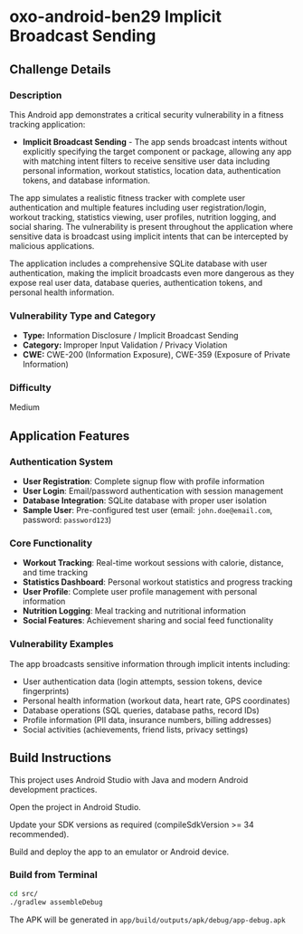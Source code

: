 # oxo-android-ben29 Implicit Broadcast Sending

## Challenge Details

### Description

This Android app demonstrates a critical security vulnerability in a fitness tracking application:

- **Implicit Broadcast Sending** - The app sends broadcast intents without explicitly specifying the target component or package, allowing any app with matching intent filters to receive sensitive user data including personal information, workout statistics, location data, authentication tokens, and database information.

The app simulates a realistic fitness tracker with complete user authentication and multiple features including user registration/login, workout tracking, statistics viewing, user profiles, nutrition logging, and social sharing. The vulnerability is present throughout the application where sensitive data is broadcast using implicit intents that can be intercepted by malicious applications.

The application includes a comprehensive SQLite database with user authentication, making the implicit broadcasts even more dangerous as they expose real user data, database queries, authentication tokens, and personal health information.

### Vulnerability Type and Category
- **Type:** Information Disclosure / Implicit Broadcast Sending
- **Category:** Improper Input Validation / Privacy Violation
- **CWE:** CWE-200 (Information Exposure), CWE-359 (Exposure of Private Information)

### Difficulty
Medium

## Application Features

### Authentication System
- **User Registration**: Complete signup flow with profile information
- **User Login**: Email/password authentication with session management
- **Database Integration**: SQLite database with proper user isolation
- **Sample User**: Pre-configured test user (email: `john.doe@email.com`, password: `password123`)

### Core Functionality
- **Workout Tracking**: Real-time workout sessions with calorie, distance, and time tracking
- **Statistics Dashboard**: Personal workout statistics and progress tracking
- **User Profile**: Complete user profile management with personal information
- **Nutrition Logging**: Meal tracking and nutritional information
- **Social Features**: Achievement sharing and social feed functionality

### Vulnerability Examples
The app broadcasts sensitive information through implicit intents including:
- User authentication data (login attempts, session tokens, device fingerprints)
- Personal health information (workout data, heart rate, GPS coordinates)
- Database operations (SQL queries, database paths, record IDs)
- Profile information (PII data, insurance numbers, billing addresses)
- Social activities (achievements, friend lists, privacy settings)

## Build Instructions

This project uses Android Studio with Java and modern Android development practices.

Open the project in Android Studio.

Update your SDK versions as required (compileSdkVersion >= 34 recommended).

Build and deploy the app to an emulator or Android device.

### Build from Terminal
```bash
cd src/
./gradlew assembleDebug
```

The APK will be generated in `app/build/outputs/apk/debug/app-debug.apk`